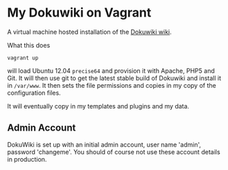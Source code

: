 # My Dokuwiki on Vagrant

A virtual machine hosted installation of the [Dokuwiki
wiki](https://www.dokuwiki.org/dokuwiki).

What this does

    vagrant up

will load Ubuntu 12.04 `precise64` and provision it with Apache, PHP5 and Git. It will then
use git to get the latest stable build of Dokuwiki and install it in `/var/www`. It then
sets the file permissions and copies in my copy of the configuration files.

It will eventually copy in my templates and plugins and my data.

## Admin Account

DokuWiki is set up with an initial admin account, user name 'admin', password 'changeme'. You should 
of course not use these account details in production.

